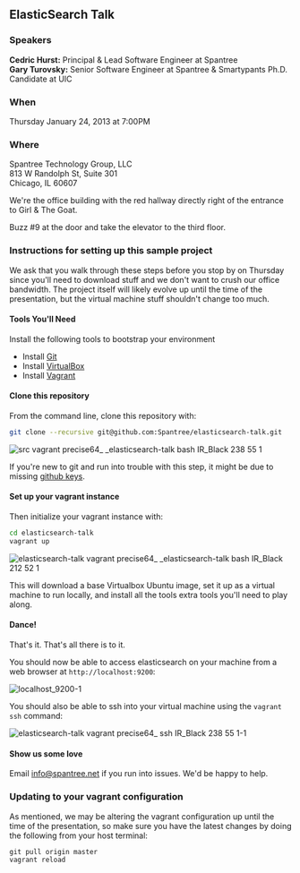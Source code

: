 ## ElasticSearch Talk

### Speakers
**Cedric Hurst:** Principal & Lead Software Engineer at Spantree  
**Gary Turovsky:** Senior Software Engineer at Spantree & Smartypants Ph.D. Candidate at UIC

### When

Thursday January 24, 2013 at 7:00PM

### Where

Spantree Technology Group, LLC  
813 W Randolph St, Suite 301  
Chicago, IL 60607

We're the office building with the red hallway directly right of the entrance to Girl & The Goat.

Buzz #9 at the door and take the elevator to the third floor.

### Instructions for setting up this sample project

We ask that you walk through these steps before you stop by on Thursday since you'll need to download stuff
and we don't want to crush our office bandwidth.  The project itself will likely evolve up until
the time of the presentation, but the virtual machine stuff shouldn't change too much.

#### Tools You'll Need

Install the following tools to bootstrap your environment

* Install [Git](https://help.github.com/articles/set-up-git)
* Install [VirtualBox](https://www.virtualbox.org/)
* Install [Vagrant](http://www.vagrantup.com/)

#### Clone this repository

From the command line, clone this repository with:

```bash
git clone --recursive git@github.com:Spantree/elasticsearch-talk.git
```

![src vagrant precise64_ _elasticsearch-talk bash IR_Black 238 55 1](https://f.cloud.github.com/assets/530343/91372/a8ba382e-659c-11e2-924e-1dec8536f9ad.png)

If you're new to git and run into trouble with this step, it might be due to missing 
[github keys](https://help.github.com/articles/generating-ssh-keys).

#### Set up your vagrant instance

Then initialize your vagrant instance with:

```bash
cd elasticsearch-talk
vagrant up
```

![elasticsearch-talk vagrant precise64_ _elasticsearch-talk bash IR_Black 212 52 1](https://f.cloud.github.com/assets/530343/91359/57051f12-659c-11e2-8a32-eca2d597691e.png)


This will download a base Virtualbox Ubuntu image, set it up as a virtual machine to run locally,
and install all the tools extra tools you'll need to play along.

#### Dance!

That's it.  That's all there is to it.

You should now be able to access elasticsearch on your machine from a web browser at `http://localhost:9200`:

![localhost_9200-1](https://f.cloud.github.com/assets/530343/91846/5535201a-65b0-11e2-9661-05801d1d4bbd.png)

You should also be able to ssh into your virtual machine using the `vagrant ssh` command:

![elasticsearch-talk vagrant precise64_ ssh IR_Black 238 55 1-1](https://f.cloud.github.com/assets/530343/91387/08a27828-659d-11e2-81bc-ea9facd46221.png)

#### Show us some love

Email info@spantree.net if you run into issues.  We'd be happy to help.

### Updating to your vagrant configuration

As mentioned, we may be altering the vagrant configuration up until the time of the presentation, so make sure you have 
the latest changes by doing the following from your host terminal:

```
git pull origin master
vagrant reload
```
